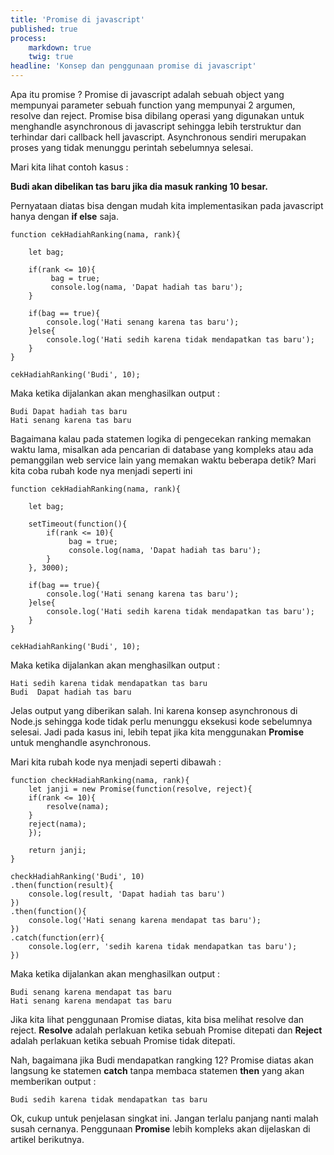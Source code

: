 ```yaml
---
title: 'Promise di javascript'
published: true
process:
    markdown: true
	twig: true
headline: 'Konsep dan penggunaan promise di javascript'
---
```


Apa itu promise ? Promise di javascript adalah sebuah object yang mempunyai parameter sebuah function yang mempunyai 2 argumen, resolve dan reject.
Promise bisa dibilang operasi yang digunakan untuk menghandle asynchronous di javascript sehingga lebih terstruktur dan terhindar dari callback hell javascript. 
Asynchronous sendiri merupakan proses yang tidak menunggu perintah sebelumnya selesai. 

Mari kita lihat contoh kasus :

**Budi akan dibelikan tas baru jika dia masuk ranking 10 besar.**

Pernyataan diatas bisa dengan mudah kita implementasikan pada javascript hanya dengan **if else** saja. 

    function cekHadiahRanking(nama, rank){

        let bag;

        if(rank <= 10){
             bag = true;
             console.log(nama, 'Dapat hadiah tas baru');
        }

        if(bag == true){
            console.log('Hati senang karena tas baru');
        }else{
            console.log('Hati sedih karena tidak mendapatkan tas baru');
        }
    }
    
    cekHadiahRanking('Budi', 10);

Maka ketika dijalankan akan menghasilkan output : 

	Budi Dapat hadiah tas baru
	Hati senang karena tas baru

Bagaimana kalau pada statemen logika di pengecekan ranking memakan waktu lama, misalkan ada pencarian di database yang kompleks atau ada pemanggilan web service lain yang memakan waktu beberapa detik? Mari kita coba rubah kode nya menjadi seperti ini


    function cekHadiahRanking(nama, rank){

        let bag;
        
        setTimeout(function(){
			if(rank <= 10){
			     bag = true;
			     console.log(nama, 'Dapat hadiah tas baru');
			}
        }, 3000);

        if(bag == true){
            console.log('Hati senang karena tas baru');
        }else{
            console.log('Hati sedih karena tidak mendapatkan tas baru');
        }
    }
    
    cekHadiahRanking('Budi', 10);
    
Maka ketika dijalankan akan menghasilkan output :

	Hati sedih karena tidak mendapatkan tas baru
	Budi  Dapat hadiah tas baru

Jelas output yang diberikan salah. Ini karena konsep asynchronous di Node.js sehingga kode tidak perlu menunggu eksekusi kode sebelumnya selesai. Jadi pada kasus ini, lebih tepat jika kita menggunakan **Promise** untuk menghandle asynchronous.

Mari kita rubah kode nya menjadi seperti dibawah :

	function checkHadiahRanking(nama, rank){
	    let janji = new Promise(function(resolve, reject){
		if(rank <= 10){
		    resolve(nama);
		}
		reject(nama);
	    });

	    return janji;
	}
	
	checkHadiahRanking('Budi', 10)
    .then(function(result){
        console.log(result, 'Dapat hadiah tas baru')
    })
    .then(function(){
    	console.log('Hati senang karena mendapat tas baru');
    })
    .catch(function(err){
        console.log(err, 'sedih karena tidak mendapatkan tas baru');
    })
   
   Maka ketika dijalankan akan menghasilkan output : 
   
   	Budi senang karena mendapat tas baru
	Hati senang karena mendapat tas baru

Jika kita lihat penggunaan Promise diatas, kita bisa melihat resolve dan reject.
**Resolve** adalah perlakuan ketika sebuah Promise ditepati dan **Reject** adalah perlakuan ketika sebuah Promise tidak ditepati.

Nah, bagaimana jika Budi mendapatkan rangking 12? Promise diatas akan langsung ke statemen **catch** tanpa membaca statemen **then** yang akan memberikan output :

	Budi sedih karena tidak mendapatkan tas baru
	
Ok, cukup untuk penjelasan singkat ini. Jangan terlalu panjang nanti malah susah cernanya. Penggunaan **Promise** lebih kompleks akan dijelaskan di artikel berikutnya.
	


   